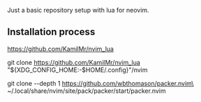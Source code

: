 Just a basic repository setup with lua for neovim. 

## Installation process 
https://github.com/KamilMr/nvim_lua

git clone https://github.com/KamilMr/nvim_lua "${XDG_CONFIG_HOME:-$HOME/.config}"/nvim

git clone --depth 1 https://github.com/wbthomason/packer.nvim\
 ~/.local/share/nvim/site/pack/packer/start/packer.nvim
